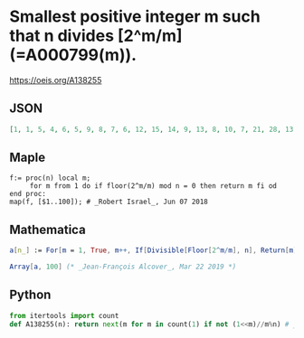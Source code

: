 # Smallest positive integer m such that n divides \[2^m/m\] \(\=A000799\(m\)\)\.
https://oeis.org/A138255
## JSON
```JSON
[1, 1, 5, 4, 6, 5, 9, 8, 7, 6, 12, 15, 14, 9, 13, 8, 10, 7, 21, 28, 13, 24, 48, 15, 22, 14, 19, 9, 30, 13, 11, 8, 31, 10, 13, 21, 38, 21, 14, 39, 22, 13, 29, 63, 13, 67, 135, 65, 43, 22, 10, 15, 35, 19, 24, 9, 21, 30, 120, 28, 62, 11, 13, 16, 14, 31, 69, 20, 67, 13, 145, 21, 19, 38]
```
## Maple
```Maple
f:= proc(n) local m;
     for m from 1 do if floor(2^m/m) mod n = 0 then return m fi od
end proc:
map(f, [$1..100]); # _Robert Israel_, Jun 07 2018
```
## Mathematica
```Mathematica
a[n_] := For[m = 1, True, m++, If[Divisible[Floor[2^m/m], n], Return[m]]];
```
```Mathematica
Array[a, 100] (* _Jean-François Alcover_, Mar 22 2019 *)
```
## Python
```Python
from itertools import count
def A138255(n): return next(m for m in count(1) if not (1<<m)//m%n) # _Chai Wah Wu_, Aug 24 2023
```
